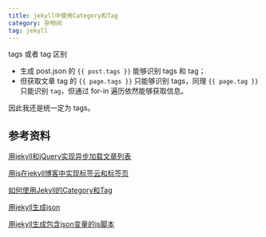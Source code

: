 ```yaml
---
title: jekyll中使用Category和Tag
category: 杂物间
tag: jekyll
---
```



tags 或者 tag 区别

+ 生成 post.json 的 `{{ post.tags }}` 能够识别 tags 和 tag；
+ 但获取文章 tag 的 `{{ page.tags }}` 只能够识别 tags，同理 `{{ page.tag }}` 只能识别 `tag`，但通过 for-in 遍历依然能够获取信息。

因此我还是统一定为 tags。


## 参考资料

[用jekyll和jQuery实现异步加载文章列表](http://yanping.me/cn/blog/2012/10/10/asynchronous-loading-post-list-with-jekyll-and-jQuery/)

[用js在jekyll博客中实现标签云和标签页](http://yanping.me/cn/blog/2013/02/13/generate-tags-with-js-in-jekyll-blog/)

[如何使用Jekyll的Category和Tag](http://www.kthinker.com/post/jekyll-category-and-tag/)

[用jekyll生成json](http://yanping.me/cn/blog/2012/04/19/jekyll-with-json/)

[用jekyll生成包含json变量的js脚本](http://yanping.me/cn/blog/2012/04/20/jekyll-with-js-and-json/)
